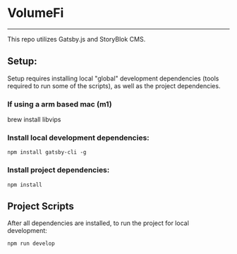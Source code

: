 # VolumeFi

---

This repo utilizes Gatsby.js and StoryBlok CMS.

## Setup:

Setup requires installing local "global" development dependencies (tools required to run some of the scripts), as well as the project dependencies.

### If using a arm based mac (m1)
brew install libvips

### Install local development dependencies:

`npm install gatsby-cli -g`

### Install project dependencies:

`npm install`

## Project Scripts

After all dependencies are installed, to run the project for local development:

`npm run develop`
